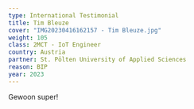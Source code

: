 ```yaml
---
type: International Testimonial
title: Tim Bleuze
cover: "IMG20230416162157 - Tim Bleuze.jpg"
weight: 105
class: 2MCT - IoT Engineer
country: Austria
partner: St. Pölten University of Applied Sciences
reason: BIP
year: 2023
---
```


Gewoon super!